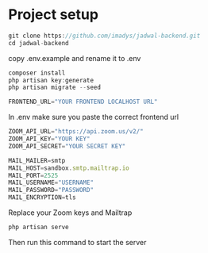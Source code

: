 # Project setup
```js
git clone https://github.com/imadys/jadwal-backend.git
cd jadwal-backend
```

copy .env.example and rename it to .env

```js
composer install
php artisan key:generate
php artisan migrate --seed
```
```js
FRONTEND_URL="YOUR FRONTEND LOCALHOST URL"
```
In .env make sure you paste the correct frontend url

```js
ZOOM_API_URL="https://api.zoom.us/v2/"
ZOOM_API_KEY="YOUR KEY"
ZOOM_API_SECRET="YOUR SECRET KEY"

MAIL_MAILER=smtp
MAIL_HOST=sandbox.smtp.mailtrap.io
MAIL_PORT=2525
MAIL_USERNAME="USERNAME"
MAIL_PASSWORD="PASSWORD"
MAIL_ENCRYPTION=tls
```
Replace your Zoom keys and Mailtrap

```js
php artisan serve
```
Then run this command to start the server
